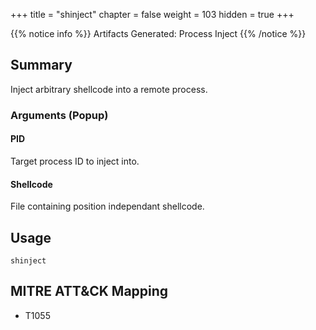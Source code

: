+++
title = "shinject"
chapter = false
weight = 103
hidden = true
+++

{{% notice info %}}
Artifacts Generated: Process Inject
{{% /notice %}}

## Summary
Inject arbitrary shellcode into a remote process.

### Arguments (Popup)
#### PID
Target process ID to inject into.

#### Shellcode
File containing position independant shellcode.

## Usage
```
shinject
```

## MITRE ATT&CK Mapping

- T1055